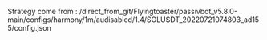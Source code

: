 Strategy come from : /direct_from_git/Flyingtoaster/passivbot_v5.8.0-main/configs/harmony/1m/audisabled/1.4/SOLUSDT_20220721074803_ad155/config.json